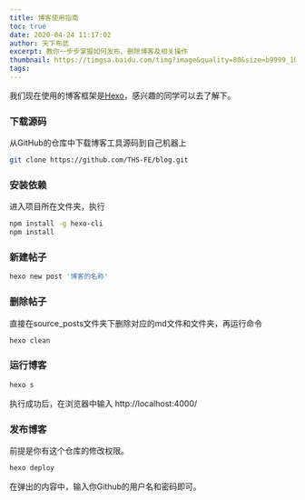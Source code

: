 ```yaml
---
title: 博客使用指南
toc: true
date: 2020-04-24 11:17:02
author: 天下布武
excerpt: 教你一步步掌握如何发布、删除博客及相关操作
thumbnail: https://timgsa.baidu.com/timg?image&quality=80&size=b9999_10000&sec=1587643897827&di=eb4b80655054b213e840dbf93bdf07e0&imgtype=0&src=http%3A%2F%2Fefile.kaoyan.com%2Fimg%2F2016%2F03%2F03%2F105800_56d7a8384f8e7.jpg
tags:
---
```


我们现在使用的博客框架是[Hexo](https://hexo.io/zh-cn/)，感兴趣的同学可以去了解下。

### 下载源码
从GitHub的仓库中下载博客工具源码到自己机器上

```bash
git clone https://github.com/THS-FE/blog.git
```

### 安装依赖
进入项目所在文件夹，执行
```bash
npm install -g hexo-cli
npm install
```

### 新建帖子
```bash
hexo new post '博客的名称'
```

### 删除帖子
直接在source\_posts文件夹下删除对应的md文件和文件夹，再运行命令
```bash
hexo clean
```

### 运行博客
```bash
hexo s
```
执行成功后，在浏览器中输入 http://localhost:4000/

### 发布博客
前提是你有这个仓库的修改权限。
```bash
hexo deploy
```
在弹出的内容中，输入你Github的用户名和密码即可。


